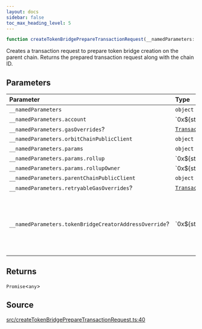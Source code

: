 ```yaml
---
layout: docs
sidebar: false
toc_max_heading_level: 5
---
```


```ts
function createTokenBridgePrepareTransactionRequest(__namedParameters: object): Promise<any>;
```

Creates a transaction request to prepare token bridge creation on the parent
chain. Returns the prepared transaction request along with the chain ID.

## Parameters

| Parameter                                              | Type                                                                                                        | Description                                                                                                                                |
| :----------------------------------------------------- | :---------------------------------------------------------------------------------------------------------- | :----------------------------------------------------------------------------------------------------------------------------------------- |
| `__namedParameters`                                    | `object`                                                                                                    | -                                                                                                                                          |
| `__namedParameters.account`                            | \`0x$\{string\}\`                                                                                           | -                                                                                                                                          |
| `__namedParameters.gasOverrides`?                      | [`TransactionRequestGasOverrides`](../../utils/gasOverrides/type-aliases/TransactionRequestGasOverrides.md) | -                                                                                                                                          |
| `__namedParameters.orbitChainPublicClient`             | `object`                                                                                                    | -                                                                                                                                          |
| `__namedParameters.params`                             | `object`                                                                                                    | -                                                                                                                                          |
| `__namedParameters.params.rollup`                      | \`0x$\{string\}\`                                                                                           | -                                                                                                                                          |
| `__namedParameters.params.rollupOwner`                 | \`0x$\{string\}\`                                                                                           | -                                                                                                                                          |
| `__namedParameters.parentChainPublicClient`            | `object`                                                                                                    | -                                                                                                                                          |
| `__namedParameters.retryableGasOverrides`?             | [`TransactionRequestRetryableGasOverrides`](../type-aliases/TransactionRequestRetryableGasOverrides.md)     | -                                                                                                                                          |
| `__namedParameters.tokenBridgeCreatorAddressOverride`? | \`0x$\{string\}\`                                                                                           | Specifies a custom address for the TokenBridgeCreator. By default, the address will be automatically detected based on the provided chain. |

## Returns

`Promise`\<`any`\>

## Source

[src/createTokenBridgePrepareTransactionRequest.ts:40](https://github.com/OffchainLabs/arbitrum-orbit-sdk/blob/9d5595a042e42f7d6b9af10a84816c98ea30f330/src/createTokenBridgePrepareTransactionRequest.ts#L40)

